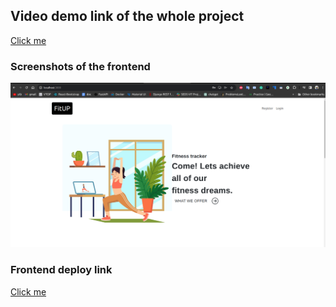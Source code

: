 ## Video demo link of the whole project

[Click me](https://drive.google.com/file/d/1DCMWuMxnR09fiuu-vF3us-kGPOtnj5i-/view)

### Screenshots of the frontend
<p align="center">
  <img src="https://github.com/sanz17/fitness-tracker/blob/main/frontend/src/assets/images/Screenshot%20from%202023-06-28%2015-29-59.png">
</p>

### Frontend deploy link 
[Click me](https://fitness-tracker-frontend-dun.vercel.app/)